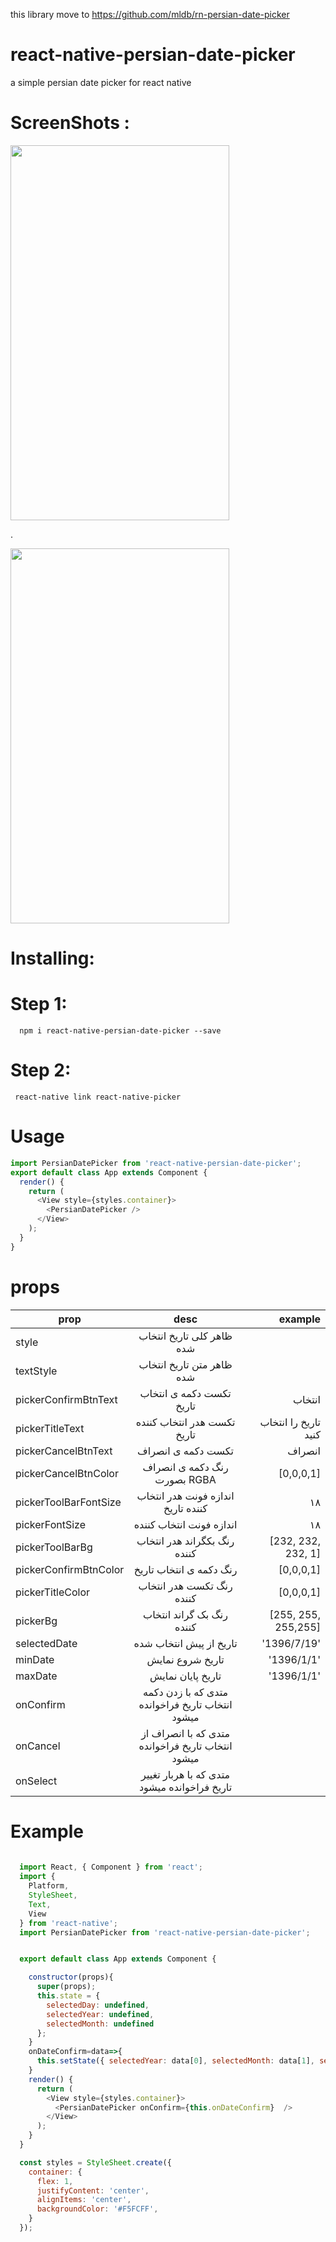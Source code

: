 this library move to  https://github.com/mldb/rn-persian-date-picker


# react-native-persian-date-picker
a simple persian date picker for react native

# ScreenShots : 
<img src="http://up.upinja.com/8zxn9.png" width="350" height="600"/>

.

<img src="https://cdn.pbrd.co/images/GPY2PdA.png" width="350" height="600"/> 

# Installing:
   # Step 1:
      npm i react-native-persian-date-picker --save
   # Step 2:
     react-native link react-native-picker
     
# Usage
```javascript
import PersianDatePicker from 'react-native-persian-date-picker';
export default class App extends Component {
  render() {
    return (
      <View style={styles.container}>
        <PersianDatePicker />
      </View>
    );
  }
}
```
# props

| prop          |      desc     | example  |
| ------------- |:-------------:| -----:   |
|    style      | ظاهر کلی تاریخ انتخاب شده |     |
| textStyle     | ظاهر متن تاریخ انتخاب شده       |       |
| pickerConfirmBtnText | تکست دکمه ی انتخاب تاریخ      |    انتخاب    |
| pickerTitleText | تکست هدر انتخاب کننده تاریخ      |    تاریخ را انتخاب کنید    |
| pickerCancelBtnText | تکست دکمه ی انصراف       |    انصراف    |
| pickerCancelBtnColor | رنگ دکمه ی انصراف بصورت RGBA      |    [0,0,0,1]    |
| pickerToolBarFontSize | اندازه فونت هدر انتخاب کننده تاریخ      |    ۱۸    |
| pickerFontSize | اندازه فونت انتخاب کننده      |    ۱۸    |
| pickerToolBarBg | رنگ بکگراند هدر انتخاب کننده      |    [232, 232, 232, 1]    |
| pickerConfirmBtnColor | رنگ دکمه ی انتخاب تاریخ      |    [0,0,0,1]    |
| pickerTitleColor | رنگ تکست هدر انتخاب کننده      |    [0,0,0,1]    |
| pickerBg | رنگ بک گراند انتخاب کننده      |    [255, 255, 255,255]    |
| selectedDate | تاریخ از پیش انتخاب شده      |    '1396/7/19'    |
| minDate | تاریخ شروع نمایش      |   '1396/1/1'    |
| maxDate | تاریخ پایان نمایش      |   '1396/1/1'    |
| onConfirm | متدی که با زدن دکمه انتخاب تاریخ فراخوانده میشود      |        |
| onCancel | متدی که با انصراف از انتخاب تاریخ فراخوانده میشود      |        |
| onSelect | متدی که با هربار تغییر تاریخ فراخوانده میشود      |        |


# Example
  ```javascript
      
    import React, { Component } from 'react';
    import {
      Platform,
      StyleSheet,
      Text,
      View
    } from 'react-native';
    import PersianDatePicker from 'react-native-persian-date-picker';


    export default class App extends Component {

      constructor(props){
        super(props);
        this.state = {
          selectedDay: undefined,
          selectedYear: undefined,
          selectedMonth: undefined
        };
      }
      onDateConfirm=data=>{
        this.setState({ selectedYear: data[0], selectedMonth: data[1], selectedDay: data[2] });
      }
      render() {
        return (
          <View style={styles.container}>
            <PersianDatePicker onConfirm={this.onDateConfirm}  />
          </View>
        );
      }
    }

    const styles = StyleSheet.create({
      container: {
        flex: 1,
        justifyContent: 'center',
        alignItems: 'center',
        backgroundColor: '#F5FCFF',
      }
    }); 
 ```

